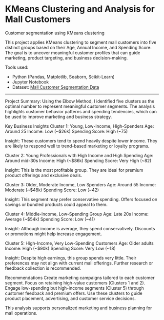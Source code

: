 # KMeans Clustering and Analysis for Mall Customers
Customer segmentation using KMeans clustering

This project applies KMeans clustering to segment mall customers into five distinct groups based on their Age, Annual Income, and Spending Score. The goal is to uncover meaningful customer profiles that can guide marketing, product targeting, and business decision-making.

Tools used:  
- Python (Pandas, Matplotlib, Seaborn, Scikit-Learn)  
- Jupyter Notebook  
- Dataset: [Mall Customer Segmentation Data](https://www.kaggle.com/datasets/vjchoudhary7/customer-segmentation-tutorial)

---
Project Summary: 
Using the Elbow Method, I identified five clusters as the optimal number to represent meaningful customer segments. The analysis highlights customer behavior patterns and spending tendencies, which can be used to improve marketing and business strategy.

Key Business Insights
Cluster 1: Young, Low-Income, High-Spenders
Age: Around 25
Income: Low (~$26k)
Spending Score: High (~75)

Insight: These customers tend to spend heavily despite lower income. They are likely to respond well to trend-based marketing or loyalty programs.


Cluster 2: Young Professionals with High Income and High Spending
Age: Around mid-30s
Income: High (~$86k)
Spending Score: Very High (~82)

Insight: This is the most profitable group. They are ideal for premium product offerings and exclusive deals.


Cluster 3: Older, Moderate Income, Low Spenders
Age: Around 55
Income: Moderate (~$48k)
Spending Score: Low (~42)

Insight: This segment may prefer conservative spending. Offers focused on savings or bundled products could appeal to them.


Cluster 4: Middle-Income, Low-Spending Group
Age: Late 20s
Income: Average (~$54k)
Spending Score: Low (~41)

Insight: Although income is average, they spend conservatively. Discounts or promotions might help increase engagement.


Cluster 5: High-Income, Very Low-Spending Customers
Age: Older adults
Income: High (~$90k)
Spending Score: Very Low (~18)

Insight: Despite high earnings, this group spends very little. Their preferences may not align with current mall offerings. Further research or feedback collection is recommended.


Recommendations
Create marketing campaigns tailored to each customer segment.
Focus on retaining high-value customers (Clusters 1 and 2).
Engage low-spending but high-income segments (Cluster 5) through customer feedback and premium offers.
Use these clusters to guide product placement, advertising, and customer service decisions.

This analysis supports personalized marketing and business planning for mall operations.
